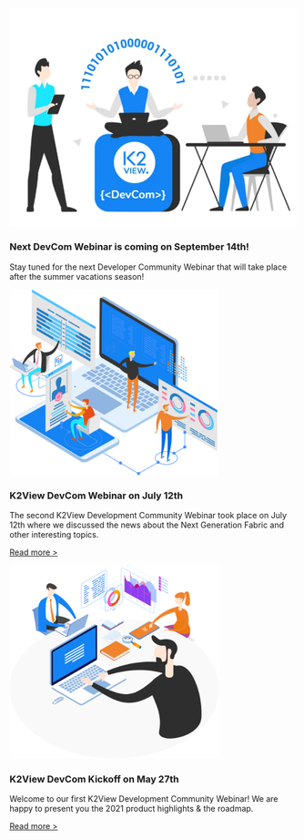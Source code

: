 <!--block-->

<img src="images/devComm.png" style="zoom: 67%;" />

### Next DevCom Webinar is coming on September 14th!

Stay tuned for the next Developer Community Webinar that will take place after the summer vacations season! 



<!--block-->

<img src="images/img1.png" style="zoom:80%;" />

### K2View DevCom Webinar on July 12th

The second K2View Development Community Webinar took place on July 12th where we discussed the news about the Next Generation Fabric and other interesting topics.

[Read more >](webinar_20210712/99_Webinar_Agenda_And_Speakers.md)

<!--block-->

<img src="images/img7.png" style="zoom:80%;" />

### K2View DevCom Kickoff on May 27th

Welcome to our first K2View Development Community Webinar! We are happy to present you the 2021 product highlights & the roadmap.

[Read more >](webinar_20210527/99_Webinar_Agenda_And_Speakers.md)



<!--block-->
